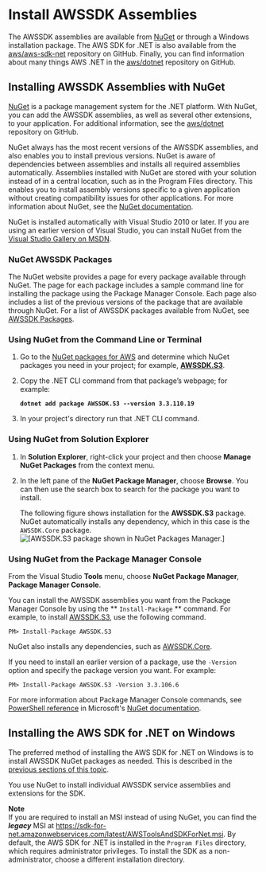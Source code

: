 # Install AWSSDK Assemblies<a name="net-dg-install-assemblies"></a>

The AWSSDK assemblies are available from [NuGet](https://www.nuget.org/profiles/awsdotnet) or through a Windows installation package\. The AWS SDK for \.NET is also available from the [aws/aws\-sdk\-net](https://github.com/aws/aws-sdk-net) repository on GitHub\. Finally, you can find information about many things AWS \.NET in the [aws/dotnet](https://github.com/aws/dotnet) repository on GitHub\.

## Installing AWSSDK Assemblies with NuGet<a name="net-dg-nuget"></a>

[NuGet](http://nuget.org/) is a package management system for the \.NET platform\. With NuGet, you can add the AWSSDK assemblies, as well as several other extensions, to your application\. For additional information, see the [aws/dotnet](https://github.com/aws/dotnet) repository on GitHub\.

NuGet always has the most recent versions of the AWSSDK assemblies, and also enables you to install previous versions\. NuGet is aware of dependencies between assemblies and installs all required assemblies automatically\. Assemblies installed with NuGet are stored with your solution instead of in a central location, such as in the Program Files directory\. This enables you to install assembly versions specific to a given application without creating compatibility issues for other applications\. For more information about NuGet, see the [NuGet documentation](http://docs.nuget.org/)\.

NuGet is installed automatically with Visual Studio 2010 or later\. If you are using an earlier version of Visual Studio, you can install NuGet from the [Visual Studio Gallery on MSDN](http://visualstudiogallery.msdn.microsoft.com/27077b70-9dad-4c64-adcf-c7cf6bc9970c)\.

### NuGet AWSSDK Packages<a name="nuget-awssdk-packages"></a>

The NuGet website provides a page for every package available through NuGet\. The page for each package includes a sample command line for installing the package using the Package Manager Console\. Each page also includes a list of the previous versions of the package that are available through NuGet\. For a list of AWSSDK packages available from NuGet, see [AWSSDK Packages](http://www.nuget.org/profiles/awsdotnet)\.

### Using NuGet from the Command Line or Terminal<a name="package-install-nuget"></a>

1. Go to the [NuGet packages for AWS](https://www.nuget.org/profiles/awsdotnet) and determine which NuGet packages you need in your project; for example, **[AWSSDK\.S3](https://www.nuget.org/packages/AWSSDK.S3/)**\.

1. Copy the \.NET CLI command from that package’s webpage; for example:

   **`dotnet add package AWSSDK.S3 --version 3.3.110.19`**

1. In your project's directory run that \.NET CLI command\.

### Using NuGet from Solution Explorer<a name="package-install-gui"></a>

1. In **Solution Explorer**, right\-click your project and then choose **Manage NuGet Packages** from the context menu\.

1. In the left pane of the **NuGet Package Manager**, choose **Browse**\. You can then use the search box to search for the package you want to install\.

   The following figure shows installation for the **AWSSDK\.S3** package\. NuGet automatically installs any dependency, which in this case is the `AWSSDK.Core` package\.  
![\[AWSSDK.S3 package shown in NuGet Packages Manager.\]](http://docs.aws.amazon.com/sdk-for-net/v3/developer-guide/images/nuget-install-vs-dlg.png)

### Using NuGet from the Package Manager Console<a name="package-install-cmd"></a>

From the Visual Studio **Tools** menu, choose **NuGet Package Manager**, **Package Manager Console**\.

You can install the AWSSDK assemblies you want from the Package Manager Console by using the ** `Install-Package` ** command\. For example, to install [AWSSDK\.S3](https://www.nuget.org/packages/AWSSDK.S3), use the following command\.

```
PM> Install-Package AWSSDK.S3
```

NuGet also installs any dependencies, such as [AWSSDK\.Core](http://www.nuget.org/packages/AWSSDK.Core)\.

If you need to install an earlier version of a package, use the `-Version` option and specify the package version you want\. For example:

```
PM> Install-Package AWSSDK.S3 -Version 3.3.106.6
```

For more information about Package Manager Console commands, see [PowerShell reference](https://docs.microsoft.com/en-us/nuget/reference/powershell-reference) in Microsoft's [NuGet documentation](https://docs.microsoft.com/en-us/nuget/)\.

## Installing the AWS SDK for \.NET on Windows<a name="net-dg-install-net-sdk"></a>

The preferred method of installing the AWS SDK for \.NET on Windows is to install AWSSDK NuGet packages as needed\. This is described in the [previous sections of this topic](#net-dg-nuget)\.

You use NuGet to install individual AWSSDK service assemblies and extensions for the SDK\.

**Note**  
If you are required to install an MSI instead of using NuGet, you can find the ***legacy*** MSI at [https://sdk\-for\-net\.amazonwebservices\.com/latest/AWSToolsAndSDKForNet\.msi](https://sdk-for-net.amazonwebservices.com/latest/AWSToolsAndSDKForNet.msi)\. By default, the AWS SDK for \.NET is installed in the `Program Files` directory, which requires administrator privileges\. To install the SDK as a non\-administrator, choose a different installation directory\.